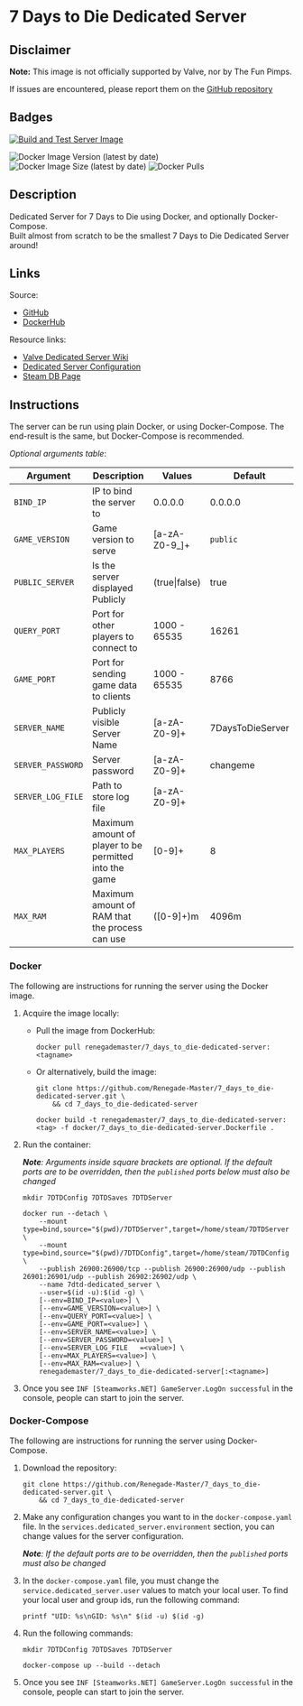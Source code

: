# 7 Days to Die Dedicated Server

## Disclaimer

**Note:** This image is not officially supported by Valve, nor by The Fun Pimps.

If issues are encountered, please report them on
the [GitHub repository](https://github.com/Renegade-Master/7_days_to_die-dedicated-server/issues/new/choose)

## Badges

[![Build and Test Server Image](https://github.com/Renegade-Master/7_days_to_die-dedicated-server/actions/workflows/docker-build.yml/badge.svg?branch=main)](https://github.com/Renegade-Master/7_days_to_die-dedicated-server/actions/workflows/docker-build.yml)

![Docker Image Version (latest by date)](https://img.shields.io/docker/v/renegademaster/7_days_to_die-dedicated-server?label=Latest%20Version)
![Docker Image Size (latest by date)](https://img.shields.io/docker/image-size/renegademaster/7_days_to_die-dedicated-server?label=Image%20Size)
![Docker Pulls](https://img.shields.io/docker/pulls/renegademaster/7_days_to_die-dedicated-server?label=Docker%20Pull%20Count)

## Description

Dedicated Server for 7 Days to Die using Docker, and optionally Docker-Compose.  
Built almost from scratch to be the smallest 7 Days to Die Dedicated Server around!

## Links

Source:

- [GitHub](https://github.com/Renegade-Master/7_days_to_die-dedicated-server)
- [DockerHub](https://hub.docker.com/r/renegademaster/7_days_to_die-dedicated-server)

Resource links:

- [Valve Dedicated Server Wiki](https://developer.valvesoftware.com/wiki/7_Days_to_Die_Dedicated_Server)
- [Dedicated Server Configuration](https://7daystodie.fandom.com/wiki/Server#Managing_a_server)
- [Steam DB Page](https://steamdb.info/app/294420/)

## Instructions

The server can be run using plain Docker, or using Docker-Compose. The end-result is the same, but Docker-Compose is
recommended.

*Optional arguments table*:

| Argument            | Description                                                            | Values        | Default          |
|---------------------|------------------------------------------------------------------------|---------------|------------------|
| `BIND_IP`           | IP to bind the server to                                               | 0.0.0.0       | 0.0.0.0          |
| `GAME_VERSION`      | Game version to serve                                                  | [a-zA-Z0-9_]+ | `public`         |
| `PUBLIC_SERVER`     | Is the server displayed Publicly                                       | (true\|false) | true             |
| `QUERY_PORT`        | Port for other players to connect to                                   | 1000 - 65535  | 16261            |
| `GAME_PORT`         | Port for sending game data to clients                                  | 1000 - 65535  | 8766             |
| `SERVER_NAME`       | Publicly visible Server Name                                           | [a-zA-Z0-9]+  | 7DaysToDieServer |
| `SERVER_PASSWORD`   | Server password                                                        | [a-zA-Z0-9]+  | changeme         |
| `SERVER_LOG_FILE`   | Path to store log file                                                 | [a-zA-Z0-9]+  |                  |
| `MAX_PLAYERS`       | Maximum amount of player to be permitted into the game                 | [0-9]+        | 8                |
| `MAX_RAM`           | Maximum amount of RAM that the process can use                         | ([0-9]+)m     | 4096m            |

### Docker

The following are instructions for running the server using the Docker image.

1. Acquire the image locally:
    * Pull the image from DockerHub:

      ```shell
      docker pull renegademaster/7_days_to_die-dedicated-server:<tagname>
      ```
    * Or alternatively, build the image:

      ```shell
      git clone https://github.com/Renegade-Master/7_days_to_die-dedicated-server.git \
          && cd 7_days_to_die-dedicated-server

      docker build -t renegademaster/7_days_to_die-dedicated-server:<tag> -f docker/7_days_to_die-dedicated-server.Dockerfile .
      ```

2. Run the container:

   ***Note**: Arguments inside square brackets are optional. If the default ports are to be overridden, then the
   `published` ports below must also be changed*

   ```shell
   mkdir 7DTDConfig 7DTDSaves 7DTDServer

   docker run --detach \
       --mount type=bind,source="$(pwd)/7DTDServer",target=/home/steam/7DTDServer \
       --mount type=bind,source="$(pwd)/7DTDConfig",target=/home/steam/7DTDConfig \
       --publish 26900:26900/tcp --publish 26900:26900/udp --publish 26901:26901/udp --publish 26902:26902/udp \
       --name 7dtd-dedicated_server \
       --user=$(id -u):$(id -g) \
       [--env=BIND_IP=<value>] \
       [--env=GAME_VERSION=<value>] \
       [--env=QUERY_PORT=<value>] \
       [--env=GAME_PORT=<value>] \
       [--env=SERVER_NAME=<value>] \
       [--env=SERVER_PASSWORD=<value>] \
       [--env=SERVER_LOG_FILE	=<value>] \
       [--env=MAX_PLAYERS=<value>] \
       [--env=MAX_RAM=<value>] \
       renegademaster/7_days_to_die-dedicated-server[:<tagname>]
   ```

4. Once you see `INF [Steamworks.NET] GameServer.LogOn successful` in the console, people can start to join the server.

### Docker-Compose

The following are instructions for running the server using Docker-Compose.

1. Download the repository:

   ```shell
   git clone https://github.com/Renegade-Master/7_days_to_die-dedicated-server.git \
       && cd 7_days_to_die-dedicated-server
   ```

2. Make any configuration changes you want to in the `docker-compose.yaml` file. In
   the `services.dedicated_server.environment` section, you can change values for the server configuration.

   ***Note**: If the default ports are to be overridden, then the `published` ports must also be changed*

3. In the `docker-compose.yaml` file, you must change the `service.dedicated_server.user` values to match your local user.
   To find your local user and group ids, run the following command:

   ```shell
   printf "UID: %s\nGID: %s\n" $(id -u) $(id -g)
   ```

4. Run the following commands:

   ```shell
   mkdir 7DTDConfig 7DTDSaves 7DTDServer

   docker-compose up --build --detach
   ```

6. Once you see `INF [Steamworks.NET] GameServer.LogOn successful` in the console, people can start to join the server.

